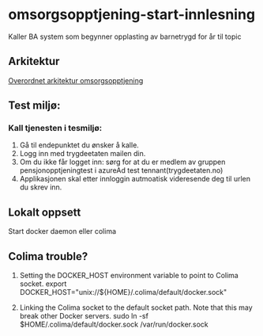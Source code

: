 # omsorgsopptjening-start-innlesning
Kaller BA system som begynner opplasting av barnetrygd for år til topic

## Arkitektur
[Overordnet arkitektur omsorgsopptjening](https://confluence.adeo.no/x/Gl_qHg)

## Test miljø:
### Kall tjenesten i tesmiljø:
1) Gå til endepunktet du ønsker å kalle.
2) Logg inn med trygdeetaten mailen din. 
3) Om du ikke får logget inn: sørg for at du er medlem av gruppen pensjonopptjeningtest i azureAd test tennant(trygdeetaten.no)
2) Applikasjonen skal etter innloggin autmoatisk videresende deg til urlen du skrev inn.

## Lokalt oppsett
Start docker daemon eller colima

## Colima trouble?
1) Setting the DOCKER_HOST environment variable to point to Colima socket.
export DOCKER_HOST="unix://${HOME}/.colima/default/docker.sock"

2) Linking the Colima socket to the default socket path. Note that this may break other Docker servers.
sudo ln -sf $HOME/.colima/default/docker.sock /var/run/docker.sock
